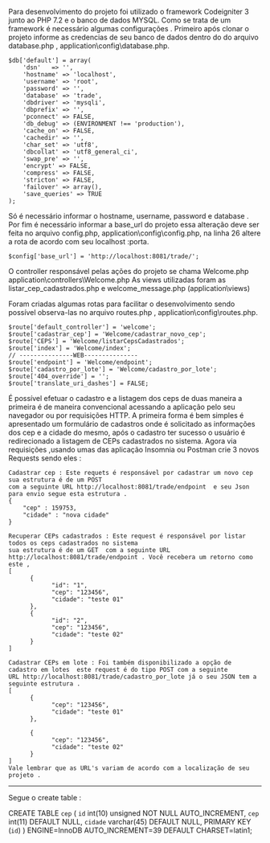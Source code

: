 Para desenvolvimento do projeto foi utilizado o framework Codeigniter 3 junto ao PHP 7.2 e o  banco de dados MYSQL.  Como se trata de um framework é necessário algumas configurações . Primeiro após clonar o projeto informe as credencias de seu banco de dados dentro do do arquivo database.php , application\config\database.php.

```
$db['default'] = array(
    'dsn'   => '',
    'hostname' => 'localhost',
    'username' => 'root',
    'password' => '',
    'database' => 'trade',
    'dbdriver' => 'mysqli',
    'dbprefix' => '',
    'pconnect' => FALSE,
    'db_debug' => (ENVIRONMENT !== 'production'),
    'cache_on' => FALSE,
    'cachedir' => '',
    'char_set' => 'utf8',
    'dbcollat' => 'utf8_general_ci',
    'swap_pre' => '',
    'encrypt' => FALSE,
    'compress' => FALSE,
    'stricton' => FALSE,
    'failover' => array(),
    'save_queries' => TRUE
);
```
Só é necessário informar o hostname, username, password e database . Por fim é necessário informar a base_url do projeto essa alteração deve ser feita no arquivo config.php, application\config\config.php,  na linha 26 altere a rota de acordo com seu localhost :porta. 
```
$config['base_url'] = 'http://localhost:8081/trade/';
```
O controller responsável pelas ações do projeto se chama Welcome.php application\controllers\Welcome.php
As views utilizadas foram as listar_cep_cadastrados.php e welcome_message.php (application\views\)

Foram criadas algumas rotas para facilitar o desenvolvimento sendo possível observa-las no arquivo routes.php , application\config\routes.php.
 
```
$route['default_controller'] = 'welcome';
$route['cadastrar_cep'] = 'Welcome/cadastrar_novo_cep';
$route['CEPS'] = 'Welcome/listarCepsCadastrados';
$route['index'] = 'Welcome/index';
// ---------------WEB---------------
$route['endpoint'] = 'Welcome/endpoint';
$route['cadastro_por_lote'] = 'Welcome/cadastro_por_lote';
$route['404_override'] = '';
$route['translate_uri_dashes'] = FALSE;
```

É possível efetuar o cadastro e a listagem dos ceps de duas maneira a primeira é de maneira convencional acessando a aplicação pelo seu navegador ou por requisições HTTP. A primeira forma é bem simples é apresentado um formulário de cadastros onde é solicitado as informações dos cep e a cidade do mesmo, após o cadastro ter sucesso o usuário é redirecionado a listagem de CEPs cadastrados no sistema. Agora via requisições ,usando umas das  aplicação Insomnia ou Postman crie 3 novos Requests sendo eles :
	
	Cadastrar cep : Este requets é responsável por cadastrar um novo cep sua estrutura é de um POST 
	com a seguinte URL http://localhost:8081/trade/endpoint  e seu Json para envio segue esta estrutura .
	{
		"cep" : 159753,
		"cidade" : "nova cidade"
	}
	
	Recuperar CEPs cadastrados : Este request é responsável por listar todos os ceps cadastrados no sistema 
	sua estrutura é de um GET  com a seguinte URL http://localhost:8081/trade/endpoint . Você recebera um retorno como este ,
	[
		  {
			    "id": "1",
			    "cep": "123456",
			    "cidade": "teste 01"
		  },
		  {
			    "id": "2",
			    "cep": "123456",
			    "cidade": "teste 02"
		  }
	]
	
	Cadastrar CEPs em lote : Foi também disponibilizado a opção de cadastro em lotes  este request é do tipo POST com a seguinte 
	URL http://localhost:8081/trade/cadastro_por_lote já o seu JSON tem a seguinte estrutura .
	[
		  {
			    "cep": "123456",
			    "cidade": "teste 01"
		  },
		
		  {
			    "cep": "123456",
			    "cidade": "teste 02"
		  }
	]
	Vale lembrar que as URL's variam de acordo com a localização de seu projeto .
	
---

Segue o create table :

CREATE TABLE `cep` (
	  `id` int(10) unsigned NOT NULL AUTO_INCREMENT,
	  `cep` int(11) DEFAULT NULL,
	  `cidade` varchar(45) DEFAULT NULL,
	  PRIMARY KEY (`id`)
) ENGINE=InnoDB AUTO_INCREMENT=39 DEFAULT CHARSET=latin1;


